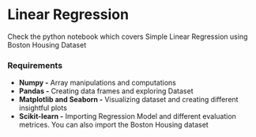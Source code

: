 # Linear Regression
Check the python notebook which covers Simple Linear Regression using Boston Housing Dataset

### Requirements
* **Numpy -** Array manipulations and computations
* **Pandas -** Creating data frames and exploring Dataset
* **Matplotlib and Seaborn -** Visualizing dataset and creating different insightful plots
* **Scikit-learn -** Importing Regression Model and different evaluation metrices. You can also import the Boston Housing dataset
